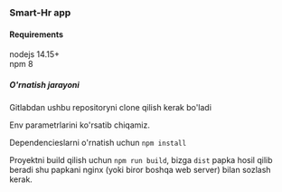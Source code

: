 ### Smart-Hr app

#### Requirements

nodejs 14.15+ \
npm 8

##### O'rnatish jarayoni

Gitlabdan ushbu repositoryni clone qilish kerak bo'ladi

Env parametrlarini ko'rsatib chiqamiz.

Dependencieslarni o'rnatish uchun `npm install`

Proyektni build qilish uchun `npm run build`, bizga `dist` papka hosil qilib beradi shu papkani nginx (yoki biror boshqa web server) bilan sozlash kerak.
